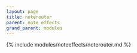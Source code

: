 ```yaml
---
layout: page
title: noterouter
parent: note effects
grand_parent: modules
---
```


{% include modules/noteeffects/noterouter.md %}
